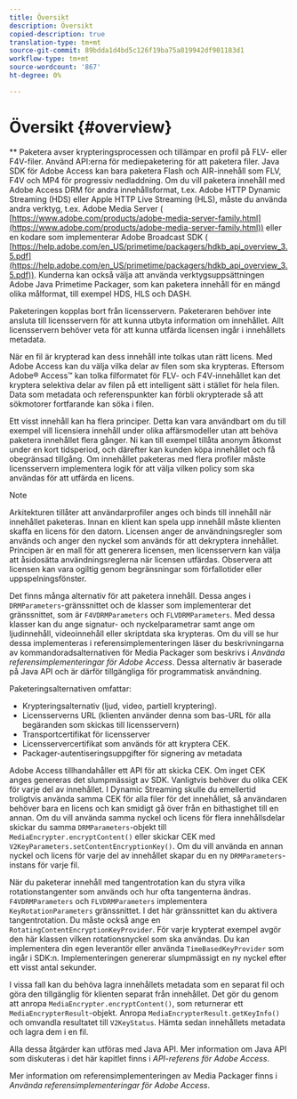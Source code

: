 ```yaml
---
title: Översikt
description: Översikt
copied-description: true
translation-type: tm+mt
source-git-commit: 89bdda1d4bd5c126f19ba75a819942df901183d1
workflow-type: tm+mt
source-wordcount: '867'
ht-degree: 0%

---
```



# Översikt {#overview}

** Paketera avser krypteringsprocessen och tillämpar en profil på FLV- eller F4V-filer. Använd API:erna för mediepaketering för att paketera filer. Java SDK för Adobe Access kan bara paketera Flash och AIR-innehåll som FLV, F4V och MP4 för progressiv nedladdning. Om du vill paketera innehåll med Adobe Access DRM för andra innehållsformat, t.ex. Adobe HTTP Dynamic Streaming (HDS) eller Apple HTTP Live Streaming (HLS), måste du använda andra verktyg, t.ex. Adobe Media Server ( [https://www.adobe.com/products/adobe-media-server-family.html](https://www.adobe.com/products/adobe-media-server-family.html)) eller en kodare som implementerar Adobe Broadcast SDK ( [https://help.adobe.com/en_US/primetime/packagers/hdkb_api_overview_3.5.pdf](https://help.adobe.com/en_US/primetime/packagers/hdkb_api_overview_3.5.pdf)). Kunderna kan också välja att använda verktygsuppsättningen Adobe Java Primetime Packager, som kan paketera innehåll för en mängd olika målformat, till exempel HDS, HLS och DASH.

Paketeringen kopplas bort från licensservern. Paketeraren behöver inte ansluta till licensservern för att kunna utbyta information om innehållet. Allt licensservern behöver veta för att kunna utfärda licensen ingår i innehållets metadata.

När en fil är krypterad kan dess innehåll inte tolkas utan rätt licens. Med Adobe Access kan du välja vilka delar av filen som ska krypteras. Eftersom Adobe® Access™ kan tolka filformatet för FLV- och F4V-innehållet kan det kryptera selektiva delar av filen på ett intelligent sätt i stället för hela filen. Data som metadata och referenspunkter kan förbli okrypterade så att sökmotorer fortfarande kan söka i filen.

Ett visst innehåll kan ha flera principer. Detta kan vara användbart om du till exempel vill licensiera innehåll under olika affärsmodeller utan att behöva paketera innehållet flera gånger. Ni kan till exempel tillåta anonym åtkomst under en kort tidsperiod, och därefter kan kunden köpa innehållet och få obegränsad tillgång. Om innehållet paketeras med flera profiler måste licensservern implementera logik för att välja vilken policy som ska användas för att utfärda en licens.

>[!NOTE]
>
>Arkitekturen tillåter att användarprofiler anges och binds till innehåll när innehållet paketeras. Innan en klient kan spela upp innehåll måste klienten skaffa en licens för den datorn. Licensen anger de användningsregler som används och anger den nyckel som används för att dekryptera innehållet. Principen är en mall för att generera licensen, men licensservern kan välja att åsidosätta användningsreglerna när licensen utfärdas. Observera att licensen kan vara ogiltig genom begränsningar som förfallotider eller uppspelningsfönster.

Det finns många alternativ för att paketera innehåll. Dessa anges i `DRMParameters`-gränssnittet och de klasser som implementerar det gränssnittet, som är `F4VDRMParameters` och `FLVDRMParameters`. Med dessa klasser kan du ange signatur- och nyckelparametrar samt ange om ljudinnehåll, videoinnehåll eller skriptdata ska krypteras. Om du vill se hur dessa implementeras i referensimplementeringen läser du beskrivningarna av kommandoradsalternativen för Media Packager som beskrivs i *Använda referensimplementeringar för Adobe Access*. Dessa alternativ är baserade på Java API och är därför tillgängliga för programmatisk användning.

Paketeringsalternativen omfattar:

* Krypteringsalternativ (ljud, video, partiell kryptering).
* Licensserverns URL (klienten använder denna som bas-URL för alla begäranden som skickas till licensservern)
* Transportcertifikat för licensserver
* Licensservercertifikat som används för att kryptera CEK.
* Packager-autentiseringsuppgifter för signering av metadata

Adobe Access tillhandahåller ett API för att skicka CEK. Om inget CEK anges genereras det slumpmässigt av SDK. Vanligtvis behöver du olika CEK för varje del av innehållet. I Dynamic Streaming skulle du emellertid troligtvis använda samma CEK för alla filer för det innehållet, så användaren behöver bara en licens och kan smidigt gå över från en bithastighet till en annan. Om du vill använda samma nyckel och licens för flera innehållsdelar skickar du samma `DRMParameters`-objekt till `MediaEncrypter.encryptContent()` eller skickar CEK med `V2KeyParameters.setContentEncryptionKey()`. Om du vill använda en annan nyckel och licens för varje del av innehållet skapar du en ny `DRMParameters`-instans för varje fil.

När du paketerar innehåll med tangentrotation kan du styra vilka rotationstangenter som används och hur ofta tangenterna ändras. `F4VDRMParameters` och  `FLVDRMParameters` implementera  `KeyRotationParameters` gränssnittet. I det här gränssnittet kan du aktivera tangentrotation. Du måste också ange en `RotatingContentEncryptionKeyProvider`. För varje krypterat exempel avgör den här klassen vilken rotationsnyckel som ska användas. Du kan implementera din egen leverantör eller använda `TimeBasedKeyProvider` som ingår i SDK:n. Implementeringen genererar slumpmässigt en ny nyckel efter ett visst antal sekunder.

I vissa fall kan du behöva lagra innehållets metadata som en separat fil och göra den tillgänglig för klienten separat från innehållet. Det gör du genom att anropa `MediaEncrypter.encryptContent()`, som returnerar ett `MediaEncrypterResult`-objekt. Anropa `MediaEncrypterResult.getKeyInfo()` och omvandla resultatet till `V2KeyStatus`. Hämta sedan innehållets metadata och lagra dem i en fil.

Alla dessa åtgärder kan utföras med Java API. Mer information om Java API som diskuteras i det här kapitlet finns i *API-referens för Adobe Access*.

Mer information om referensimplementeringen av Media Packager finns i *Använda referensimplementeringar för Adobe Access*.
